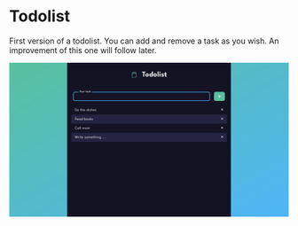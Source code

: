# Todolist

First version of a todolist. You can add and remove a task as you wish.
An improvement of this one will follow later.

![Todo list](/assets/Todolist.png)